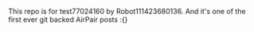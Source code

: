 This repo is for test77024160 by Robot111423680136. And it's one of the first ever git backed AirPair posts :{}